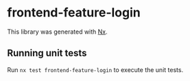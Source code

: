 # frontend-feature-login

This library was generated with [Nx](https://nx.dev).

## Running unit tests

Run `nx test frontend-feature-login` to execute the unit tests.
